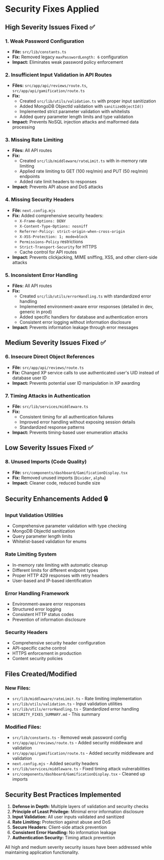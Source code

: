 # Security Fixes Applied

## High Severity Issues Fixed ✅

### 1. Weak Password Configuration
- **File:** `src/lib/constants.ts`
- **Fix:** Removed legacy `maxPasswordLength: 6` configuration
- **Impact:** Eliminates weak password policy enforcement

### 2. Insufficient Input Validation in API Routes
- **Files:** `src/app/api/reviews/route.ts`, `src/app/api/gamification/route.ts`
- **Fix:** 
  - Created `src/lib/utils/validation.ts` with proper input sanitization
  - Added MongoDB ObjectId validation with `sanitizeObjectId()`
  - Implemented strict parameter validation with whitelists
  - Added query parameter length limits and type validation
- **Impact:** Prevents NoSQL injection attacks and malformed data processing

### 3. Missing Rate Limiting
- **Files:** All API routes
- **Fix:** 
  - Created `src/lib/middleware/rateLimit.ts` with in-memory rate limiting
  - Applied rate limiting to GET (100 req/min) and PUT (50 req/min) endpoints
  - Added rate limit headers to responses
- **Impact:** Prevents API abuse and DoS attacks

### 4. Missing Security Headers
- **File:** `next.config.mjs`
- **Fix:** Added comprehensive security headers:
  - `X-Frame-Options: DENY`
  - `X-Content-Type-Options: nosniff`
  - `Referrer-Policy: strict-origin-when-cross-origin`
  - `X-XSS-Protection: 1; mode=block`
  - `Permissions-Policy` restrictions
  - `Strict-Transport-Security` for HTTPS
  - Cache control for API routes
- **Impact:** Prevents clickjacking, MIME sniffing, XSS, and other client-side attacks

### 5. Inconsistent Error Handling
- **Files:** All API routes
- **Fix:**
  - Created `src/lib/utils/errorHandling.ts` with standardized error handling
  - Implemented environment-aware error responses (detailed in dev, generic in prod)
  - Added specific handlers for database and authentication errors
  - Consistent error logging without information disclosure
- **Impact:** Prevents information leakage through error messages

## Medium Severity Issues Fixed ✅

### 6. Insecure Direct Object References
- **File:** `src/app/api/reviews/route.ts`
- **Fix:** Changed XP service calls to use authenticated user's UID instead of database user ID
- **Impact:** Prevents potential user ID manipulation in XP awarding

### 7. Timing Attacks in Authentication
- **File:** `src/lib/services/middleware.ts`
- **Fix:** 
  - Consistent timing for all authentication failures
  - Improved error handling without exposing session details
  - Standardized response patterns
- **Impact:** Prevents timing-based user enumeration attacks

## Low Severity Issues Fixed ✅

### 8. Unused Imports (Code Quality)
- **File:** `src/components/dashboard/GamificationDisplay.tsx`
- **Fix:** Removed unused imports (`Divider`, `alpha`)
- **Impact:** Cleaner code, reduced bundle size

## Security Enhancements Added 🔒

### Input Validation Utilities
- Comprehensive parameter validation with type checking
- MongoDB ObjectId sanitization
- Query parameter length limits
- Whitelist-based validation for enums

### Rate Limiting System
- In-memory rate limiting with automatic cleanup
- Different limits for different endpoint types
- Proper HTTP 429 responses with retry headers
- User-based and IP-based identification

### Error Handling Framework
- Environment-aware error responses
- Structured error logging
- Consistent HTTP status codes
- Prevention of information disclosure

### Security Headers
- Comprehensive security header configuration
- API-specific cache control
- HTTPS enforcement in production
- Content security policies

## Files Created/Modified

### New Files:
- `src/lib/middleware/rateLimit.ts` - Rate limiting implementation
- `src/lib/utils/validation.ts` - Input validation utilities  
- `src/lib/utils/errorHandling.ts` - Standardized error handling
- `SECURITY_FIXES_SUMMARY.md` - This summary

### Modified Files:
- `src/lib/constants.ts` - Removed weak password config
- `src/app/api/reviews/route.ts` - Added security middleware and validation
- `src/app/api/gamification/route.ts` - Added security middleware and validation
- `next.config.mjs` - Added security headers
- `src/lib/services/middleware.ts` - Fixed timing attack vulnerabilities
- `src/components/dashboard/GamificationDisplay.tsx` - Cleaned up imports

## Security Best Practices Implemented

1. **Defense in Depth:** Multiple layers of validation and security checks
2. **Principle of Least Privilege:** Minimal error information disclosure
3. **Input Validation:** All user inputs validated and sanitized
4. **Rate Limiting:** Protection against abuse and DoS
5. **Secure Headers:** Client-side attack prevention
6. **Consistent Error Handling:** No information leakage
7. **Authentication Security:** Timing attack prevention

All high and medium severity security issues have been addressed while maintaining application functionality.